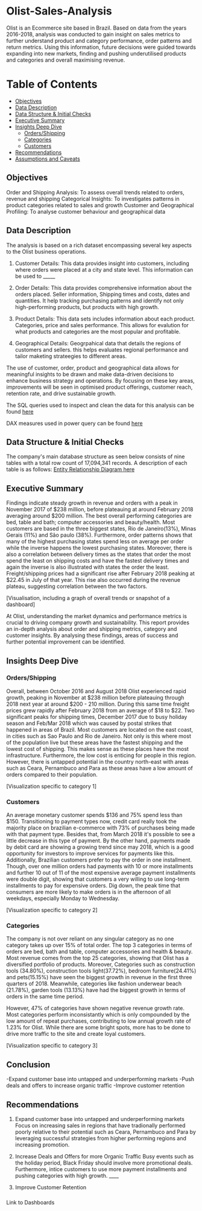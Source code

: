 # Olist-Sales-Analysis

Olist is an Ecommerce site based in Brazil. Based on data from the years 2016-2018, analysis was conducted to gain insight on sales metrics to further understand product and category performance, order patterns and return metrics. Using this information, future decisions were guided towards expanding into new markets, finding and pushing underutilised products and categories and overall maximising revenue.  

# Table of Contents

- [Objectives](#Objectives)
- [Data Description](#Data_Description)
- [Data Structure & Initial Checks](#Data_Structure_&_Initial_Checks)
- [Executive Summary](#Executive_Summary)
- [Insights Deep Dive](#Insights_Deep_Dive)
  - [Orders/Shipping](#Orders/Shipping)
  - [Categories](#Categories)
  - [Customers](#Customers)
- [Recommendations](#Recommendations)
- [Assumptions and Caveats](#Assumptions_and_Caveats)

## Objectives
Order and Shipping Analysis: To assess overall trends related to orders, revenue and shipping
Categorical Insights: To investigates patterns in product categories related to sales and growth 
Customer and Geographical Profiling: To analyse customer behaviour and geographical data  

## Data Description
The analysis is based on a rich dataset encompassing several key aspects to the Olist business operations.
1. Customer Details: This data provides insight into customers, including where orders were placed at a city and state level. This information can be used to _____
   
2. Order Details: This data provides comprehensive information about the orders placed. Seller information, Shipping times and costs, dates and quantities. It help tracking purchasing patterns and identify not only high-performing products, but products with high growth.
   
3. Product Details: This data sets includes information about each product. Categories, price and sales performance. This allows for evalution for what products and categories are the most popular and profitable.
   
4. Geographical Details: Geogrpahical data that details the regions of customers and sellers. this helps evaluates regional performance and tailor maketing strateegies to different areas.
   
The use of customer, order, product and geographical data allows for meaningful insights to be drawn and make data-driven decisions to enhance business strategy and operations. By focusing on these key areas, improvements will be seen in optimised product offerings, customer reach, retention rate, and drive sustainable growth.

The SQL queries used to inspect and clean the data for this analysis can be found [here](assets/Queries/SQL/)

DAX measures used in power query can be found [here](assets/Queries/DAX/)

## Data Structure & Initial Checks
The company's main database structure as seen below consists of nine tables with a total row count of 17,094,341 records. A description of each table is as follows:
[Entity Relationship Diagram here](assets/ERD/)

## Executive Summary

Findings indicate steady growth in revenue and orders with a peak in November 2017 of $238 million, before plateauing at around February 2018 averaging around $200 million. The best overall performing categories are bed, table and bath; computer accessories and beauty/health. Most customers are based in the three biggest states, Rio de Janeiro(13%), Minas Gerais (11%) and São paulo (38%). Furthermore, order patterns shows that many of the highest purchasing states spend less on average per order while the inverse happens the lowest purchasing states. Moreover, there is also a correlation between delivery times as the states that order the most spend the least on shipping costs and have the fastest delivery times and again the inverse is also illustrated with states the order the least. Freight/shipping prices had a significant rise after February 2018 peaking at $22.45 in July of that year. This rise also occurred during the revenue plateau, suggesting correlation between the two factors. 


[Visualisation, including a graph of overall trends or snapshot of a dashboard]

At Olist, understanding the market dynamics and performance metrics is crucial to driving company growth and sustainability. This report provides an in-depth analysis about order and shipping metrics, category and customer insights. By analysing these findings, areas of success and further potential improvement can be identified. 

## Insights Deep Dive

### Orders/Shipping
Overall, between October 2016 and August 2018 Olist experienced rapid growth, peaking in November at $238 million before plateauing through 2018 next year at around $200 - 210 million. During this same time freight prices grew rapidly after February 2018 from an average of $18 to $22. Two significant peaks for shipping times, December 2017 due to busy holiday season and Feb/Mar 2018 which was caused by postal strikes that happened in areas of Brazil. Most customers are located on the east coast, in cities such as Sao Paulo and Rio de Janeiro. Not only is this where most of the population live but these areas have the fastest shipping and the lowest cost of shipping. This makes sense as these places have the most infrastructure. Furthermore, the low cost is enticing for people in this region. However, there is untapped potential in the country north-east with areas such as Ceara, Pernambuco and Para as these areas have a low amount of orders compared to their population. 

[Visualization specific to category 1]


### Customers
An average monetary customer spends $136 and 75% spend less than $150. Transitioning to payment types now, credit card really took the majority place on brazilian e-commerce with 73% of purchases being made with that payment type. Besides that, from March 2018 it's possible to see a little decrease in this type of payment. By the other hand, payments made by debit card are showing a growing trend since may 2018, which is a good opportunity for investors to improve services for payments like this. Additionally, Brazilian customers prefer to pay the order in one installment. Though, over one million orders had payments with 10 or more installments and further 10 out of 11 of the most expensive average payment installments were double digit, showing that customers a very willing to use long-term installments to pay for expensive orders. Dig down, the peak time that consumers are more likely to make orders is in the afternoon of all weekdays, especially Monday to Wednesday.

[Visualization specific to category 2]

### Categories
The company is not over reliant on any singular category as no one category takes up over 15% of total order. The top 3 categories in terms of orders are bed, bath and table, computer accessories and health & beauty. Most revenue comes from the top 25 categories, showing that Olist has a diversified portfolio of products. Moreover, Categories such as construction tools (34.80%), construction tools light(37.72%), bedroom furniture(24.41%) and pets(15.15%) have seen the biggest growth in revenue in the first three quarters of 2018. Meanwhile, categories like fashion underwear beach (21.78%), garden tools (13.13%) have had the biggest growth in terms of orders in the same time period. 

However, 47% of categories have shown negative revenue growth rate. Most categories perform inconsistantly which is only compounded by the low amount of repeat purchases, contributing to low annual growth rate of 1.23% for Olist. While there are some bright spots, more has to be done to drive more traffic to the site and create loyal customers. 

[Visualization specific to category 3]

## Conclusion
-Expand customer base into untapped and underperforming markets
-Push deals and offers to increase organic traffic
-Improve customer retention


## Recommendations
1. Expand customer base into untapped and underperforming markets
   Focus on increasing sales in regions that have tradionally performed poorly relative to their potential such as Ceara, Pernambuco and Para by leveraging successful strategies from higher performing regions and increasing promotion.

2. Increase Deals and Offers for more Organic Traffic
Busy events such as the holiday period, Black Friday should involve more promotional deals. Furthermore, intice customers to use more payment installments and pushing categories with high growth. ____

3. Improve Customer Retention
    
###
Link to Dashboards
